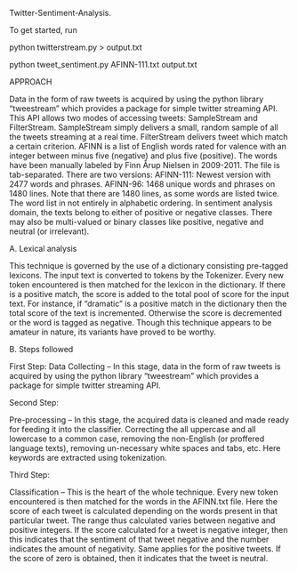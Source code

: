 Twitter-Sentiment-Analysis. 

To get started, run 

python twitterstream.py > output.txt 

python tweet_sentiment.py AFINN-111.txt output.txt 

APPROACH

Data in the form of raw tweets is acquired by using the python library “tweestream” which provides a package for simple twitter streaming API. This API allows two modes of accessing tweets: SampleStream and FilterStream. SampleStream simply delivers a small, random sample of all the tweets streaming at a real time. FilterStream delivers tweet which match a certain criterion.
AFINN is a list of English words rated for valence with an integer between minus five (negative) and plus five (positive). The words have been manually labeled by Finn Årup Nielsen in 2009-2011. The file is tab-separated. There are two versions: AFINN-111: Newest version with 2477 words and phrases. AFINN-96: 1468 unique words and phrases on 1480 lines. Note that there are 1480 lines, as some words are listed twice. The word list in not entirely in alphabetic ordering.
In sentiment analysis domain, the texts belong to either of positive or negative classes. There may also be multi-valued or binary classes like positive, negative and neutral (or irrelevant).

A. Lexical analysis

This technique is governed by the use of a dictionary consisting pre-tagged lexicons. The input text is converted to tokens by the Tokenizer. Every new token encountered is then matched for the lexicon in the dictionary. If there is a positive match, the score is added to the total pool of score for the input text. For instance, if “dramatic” is a positive match in the dictionary then the total score of the text is incremented. Otherwise the score is decremented or the word is tagged as negative. Though this technique appears to be amateur in nature, its variants have proved to be worthy.

B. Steps followed

First Step: Data Collecting – In this stage, data in the form of raw tweets is acquired by using the python library “tweestream” which provides a package for simple twitter streaming API.

Second Step:

Pre-processing – In this stage, the acquired data is cleaned and made ready for feeding it into the classifier. Correcting the all uppercase and all lowercase to a common case, removing the non-English (or proffered language texts), removing un-necessary white spaces and tabs, etc. Here keywords are extracted using tokenization.

Third Step: 

Classification – This is the heart of the whole technique. Every new token encountered is then matched for the words in the AFINN.txt file. Here the score of each tweet is calculated depending on the words present in that particular tweet. The range thus calculated varies between negative and positive integers. If the score calculated for a tweet is negative integer, then this indicates that the sentiment of that tweet negative and the number indicates the amount of negativity. Same applies for the positive tweets. If the score of zero is obtained, then it indicates that the tweet is neutral.
